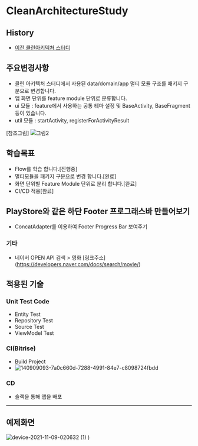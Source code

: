# CleanArchitectureStudy

## History
- [이전 클린아키텍처 스터디](https://github.com/ParkChan/CleanArchitectureStudy/blob/master/README.md)

## 주요변경사항
- 클린 아키텍처 스터디에서 사용된 data/domain/app 멀티 모듈 구조를 패키지 구분으로 변경합니다.
- 앱 화면 단위를 feature module 단위로 분류합니다.
- ui 모듈 : feature에서 사용하는 공통 테마 설정 및 BaseActivity, BaseFragment 등이 있습니다.
- util 모듈 : startActivity, registerForActivityResult 

[참조그림]
![그림2](https://user-images.githubusercontent.com/7857824/144234029-0fd17651-bc5d-483b-862f-9381778ef0bd.png)

## 학습목표
- Flow를 학습 합니다.[진행중]
- 멀티모듈을 패키지 구분으로 변경 합니다.[완료]
- 화면 단위별 Feature Module 단위로 분리 합니다.[완료]
- CI/CD 적용[완료]

## PlayStore와 같은 하단 Footer 프로그래스바 만들어보기
- ConcatAdapter를 이용하여 Footer Progress Bar 보여주기

### 기타
- 네이버 OPEN API 검색 > 영화
  [링크주소]
  (https://developers.naver.com/docs/search/movie/)


## 적용된 기술

### Unit Test Code
- Entity Test
- Repository Test
- Source Test
- ViewModel Test

### CI(Bitrise)
- Build Project
- ![140909093-7a0c660d-7288-4991-84e7-c8098724fbdd](https://user-images.githubusercontent.com/7857824/140920679-0e5115c3-61db-48dd-9419-68534650e398.png)


### CD
- 슬랙을 통해 앱을 배포

---

## 예제화면
![device-2021-11-09-020632 (1)](https://user-images.githubusercontent.com/7857824/140786792-f2b9fa4b-5538-4312-9abd-d0ff23886c63.png)
)

